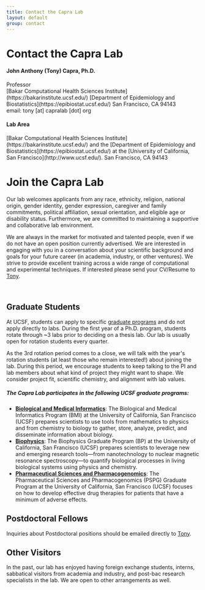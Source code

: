 ```yaml
---
title: Contact the Capra Lab
layout: default
group: contact
---
```


# Contact the Capra Lab

<div class="row">



<div class="col-md-6">

  <h4>John Anthony (Tony) Capra, Ph.D.</h4>
  Professor<br>
  [Bakar Computational Health Sciences Institute](https://bakarinstitute.ucsf.edu/) 
  [Department of Epidemiology and Biostatistics](https://epibiostat.ucsf.edu/)
  San Francisco, CA 94143<br>
  email: tony [at] capralab [dot] org <br>

</div>

<div class="col-md-6">

  <h4>Lab Area </h4>
  [Bakar Computational Health Sciences Institute](https://bakarinstitute.ucsf.edu/) and the [Department of Epidemiology and Biostatistics](https://epibiostat.ucsf.edu/) at the [University of California, San Francisco](http://www.ucsf.edu/).
  San Francisco, CA 94143<br>

</div>
</div>


# Join the Capra Lab
Our lab welcomes applicants from any race, ethnicity, religion, national origin, gender identity, gender expression, caregiver and family commitments, political affiliation, sexual orientation, and eligible age or disability status. Furthermore, we are committed to maintaining a supportive and collaborative lab environment.

We are always in the market for motivated and talented people, even if we do not have an open position currently advertised. We are interested in engaging with you in a conversation about your scientific background and goals for your future career (in academia, industry, or other ventures). We strive to provide excellent training across a wide range of computational and experimental techniques. If interested please send your CV/Resume to [Tony](/contact).

<!-- Currently we have **open positions** for people with the following skills:
[Specialist](https://aprecruit.ucsf.edu/JPF03325) who will engage in research projects and also manage daily wet lab operations. -->
<br/>

## Graduate Students

At UCSF, students can apply to specific [graduate programs](https://graduate.ucsf.edu/programs) and do not apply directly to labs. During the first year of a Ph.D. program, students rotate through ~3 labs prior to deciding on a thesis lab. Our lab is usually open for rotation students every quarter.

 As the 3rd rotation period comes to a close, we will talk with the year's rotation students (at least those who remain interested!) about joining the lab.  During this period, we encourage students to keep talking to the PI and lab members about what kind of project they might want to shape. We consider project fit, scientific chemistry, and alignment with lab values. 

##### The Capra Lab participates in the following UCSF graduate programs:
  * **[Biological and Medical Informatics](https://bioinformatics.ucsf.edu/)**: The Biological and Medical Informatics Program (BMI) at the University of California, San Francisco (UCSF) prepares scientists to use tools from mathematics to physics and from chemistry to biology to gather, store, analyze, predict, and disseminate information about biology.
  * **[Biophysics](http://biophysics.ucsf.edu/)**: The Biophysics Graduate Program (BP) at the University of California, San Francisco (UCSF) prepares scientists to leverage new and emerging research tools—from nanotechnology to nuclear magnetic resonance spectroscopy—to quantify biological processes in living biological systems using physics and chemistry.
  * **[Pharmaceutical Sciences and Pharmacogenomics](http://pspg.ucsf.edu/)**: The Pharmaceutical Sciences and Pharmacogenomics (PSPG) Graduate Program at the University of California, San Francisco (UCSF) focuses on how to develop effective drug therapies for patients that have a minimum of adverse effects.
  

## Postdoctoral Fellows

Inquiries about Postdoctoral positions should be emailed directly to [Tony](/contact). 

## Other Visitors

In the past, our lab has enjoyed having foreign exchange students, interns, sabbatical visitors from academia and industry, and post-bac research specialists in the lab.  We are open to other arrangements as well. 
